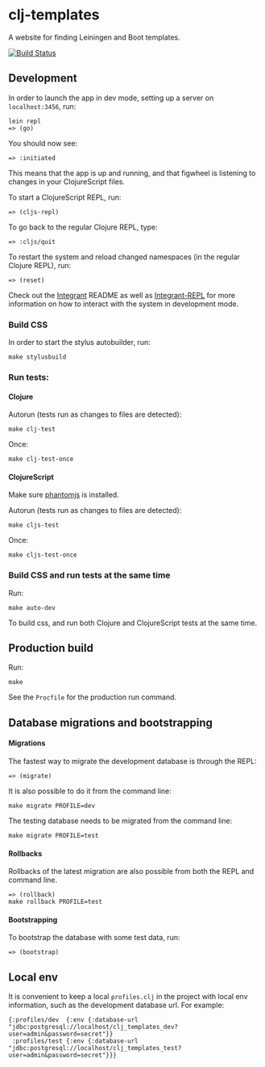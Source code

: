 # clj-templates

A website for finding Leiningen and Boot templates.


[![Build Status](https://travis-ci.org/Dexterminator/clj-templates.svg?branch=master)](https://travis-ci.org/Dexterminator/clj-templates)
## Development

In order to launch the app in dev mode, setting up a server on `localhost:3456`, run:

```
lein repl
=> (go)
```

You should now see:

```
=> :initiated
```

This means that the app is up and running, and that figwheel is listening to changes in your ClojureScript files.

To start a ClojureScript REPL, run:
```
=> (cljs-repl)
```
To go back to the regular Clojure REPL, type:
```
=> :cljs/quit
```

To restart the system and reload changed namespaces (in the regular Clojure REPL), run:
```
=> (reset)
```

Check out the [Integrant](https://github.com/weavejester/integrant) README as well as
[Integrant-REPL](https://github.com/weavejester/integrant-repl) for more information on how to
interact with the system in development mode.

### Build CSS

In order to start the stylus autobuilder, run:
```
make stylusbuild
```


### Run tests:

#### Clojure

Autorun (tests run as changes to files are detected):
```
make clj-test
```

Once:
```
make clj-test-once
```

#### ClojureScript
Make sure [phantomjs](http://phantomjs.org/) is installed.

Autorun (tests run as changes to files are detected):
```
make cljs-test
```
Once: 
```
make cljs-test-once
```

### Build CSS and run tests at the same time

Run:
```
make auto-dev
```

To build css, and run both Clojure and ClojureScript tests at the same time.

## Production build

Run:
```
make
```

See the `Procfile` for the production run command.

## Database migrations and bootstrapping

#### Migrations
The fastest way to migrate the development database is through the REPL:
```
=> (migrate)
```

It is also possible to do it from the command line:
```
make migrate PROFILE=dev
```

The testing database needs to be migrated from the command line:
```
make migrate PROFILE=test
```

#### Rollbacks
Rollbacks of the latest migration are also possible from both the REPL and command line.
```
=> (rollback)
make rollback PROFILE=test
```

#### Bootstrapping
To bootstrap the database with some test data, run:
```
=> (bootstrap)
```

## Local env
It is convenient to keep a local `profiles.clj` in the project with local env information,
such as the development database url. For example:
```
{:profiles/dev  {:env {:database-url "jdbc:postgresql://localhost/clj_templates_dev?user=admin&password=secret"}}
 :profiles/test {:env {:database-url "jdbc:postgresql://localhost/clj_templates_test?user=admin&password=secret"}}}
```
